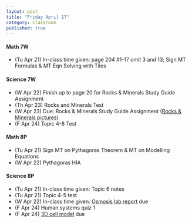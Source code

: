 ```yaml
---
layout: post
title: "Friday April 17"
category: classroom
published: true
---
```

#### Math 7W
* (Tu Apr 21) In-class time given: page 204 #1-17 omit 3 and 13; Sign MT Formulas & MT Eqn Solving with Tiles

#### Science 7W
* (W Apr 22) Finish up to page 20 for Rocks & Minerals Study Guide Assignment
* (Th Apr 23) Rocks and Minerals Test
* (W Apr 23) Due: Rocks & Minerals Study Guide Assignment (<a href="https://www.dropbox.com/sh/ez78lntdrfd4l7r/AAC0eaWVkw20L76INcjVlFKIa?dl=0">Rocks & Minerals pictures</a>)
* (F Apr 24) Topic 4-8 Test

#### Math 8P
* (Tu Apr 21) Sign MT on Pythagoras Theorem & MT on Modelling Equations
* (W Apr 22) Pythagoras HIA

#### Science 8P
* (Tu Apr 21) In-class time given: Topic 6 notes
* (Tu Apr 21) Topic 4-5 test
* (W Apr 22) In-class time given: <a href="https://www.dropbox.com/s/t4gdf6kl6na752g/Eggsciting%20Osmosis%20Lab.doc?dl=0">Osmosis lab report</a> due
* (F Apr 24) Human systems quiz 1
* (F Apr 24) <a href="https://www.dropbox.com/s/uln20taicuc6c6d/3D%20cell%20model.pdf?dl=0">3D cell model</a> due

